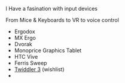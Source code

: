 I Have a fasination with input devices

From Mice & Keyboards to VR to voice control

- Ergodox
- MX Ergo
- Dvorak
- Monoprice Graphics Tablet
- HTC Vive
- Ferris Sweep 
- [Twiddler 3](https://twiddler.tekgear.com/) (wishlist)
- 
